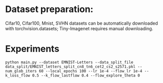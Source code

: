 # Dataset preparation:
Cifar10, Cifar100, Mnist, SVHN datasets can be automatically downloaded with torchvision.datasets; Tiny-Imagenet requires manual downloading.

# Experiments
    python main.py --dataset EMNIST-Letters --data_split_file data_split/EMNIST_letters_split_cn8_tn6_cet2_cs2_s2571.pkl --num_glob_iters 60 --local_epochs 100 --lr 1e-4 --flow_lr 1e-4 --k_loss_flow 0.5 --k_flow_lastflow 0.4 --flow_explore_theta 0

